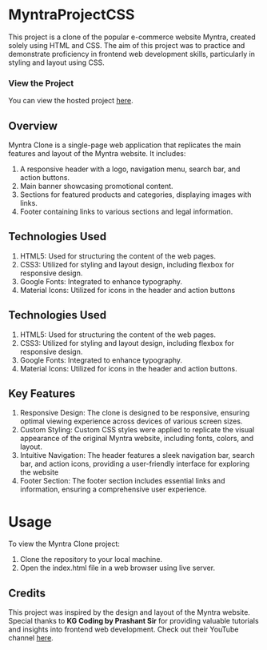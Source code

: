 # MyntraProjectCSS
This project is a clone of the popular e-commerce website Myntra, created solely using HTML and CSS. The aim of this project was to practice and demonstrate proficiency in frontend web development skills, particularly in styling and layout using CSS.

### View the Project
You can view the hosted project [here](https://anushac96.github.io/MyntraProjectCSS/).

## Overview
Myntra Clone is a single-page web application that replicates the main features and layout of the Myntra website. It includes:

1. A responsive header with a logo, navigation menu, search bar, and action buttons.
2. Main banner showcasing promotional content.
3. Sections for featured products and categories, displaying images with links.
4. Footer containing links to various sections and legal information.

## Technologies Used
1. HTML5: Used for structuring the content of the web pages.
2. CSS3: Utilized for styling and layout design, including flexbox for responsive design.
3. Google Fonts: Integrated to enhance typography.
4. Material Icons: Utilized for icons in the header and action buttons

## Technologies Used
1. HTML5: Used for structuring the content of the web pages.
2. CSS3: Utilized for styling and layout design, including flexbox for responsive design.
3. Google Fonts: Integrated to enhance typography.
4. Material Icons: Utilized for icons in the header and action buttons.

## Key Features
1. Responsive Design: The clone is designed to be responsive, ensuring optimal viewing experience across devices of various screen sizes.
2. Custom Styling: Custom CSS styles were applied to replicate the visual appearance of the original Myntra website, including fonts, colors, and layout.
3. Intuitive Navigation: The header features a sleek navigation bar, search bar, and action icons, providing a user-friendly interface for exploring the website
4. Footer Section: The footer section includes essential links and information, ensuring a comprehensive user experience.

# Usage
To view the Myntra Clone project:

1. Clone the repository to your local machine.
2. Open the index.html file in a web browser using live server.

## Credits
This project was inspired by the design and layout of the Myntra website. 
Special thanks to **KG Coding by Prashant Sir** for providing valuable tutorials and insights into frontend web development. Check out their YouTube channel [here](https://www.youtube.com/watch?v=OpWjt_wbV4E).
